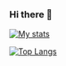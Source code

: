 ### Hi there 👋

[![My stats](https://github-readme-stats.vercel.app/api?username=KlemenDEV&theme=algolia&show_icons=true)](https://github.com/anuraghazra/github-readme-stats)

[![Top Langs](https://github-readme-stats.vercel.app/api/top-langs/?username=KlemenDEV&theme=algolia&show_icons=true)](https://github.com/anuraghazra/github-readme-stats)
